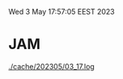 Wed  3 May 17:57:05 EEST 2023
# JAM
<a href='./cache/202305/03_17.log'>./cache/202305/03_17.log</a>

